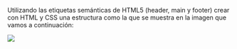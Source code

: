 Utilizando las etiquetas semánticas de HTML5 (header, main y footer) crear con HTML y CSS una estructura como la que se muestra en la imagen que vamos a continuación:

<img src="https://aula-itm.web.app/ap/web/ejercicio3-2.jpg">